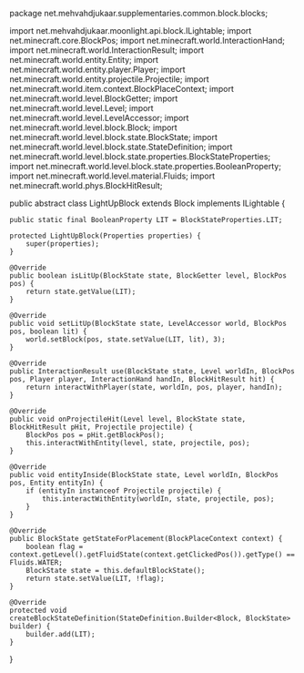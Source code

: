 package net.mehvahdjukaar.supplementaries.common.block.blocks;

import net.mehvahdjukaar.moonlight.api.block.ILightable;
import net.minecraft.core.BlockPos;
import net.minecraft.world.InteractionHand;
import net.minecraft.world.InteractionResult;
import net.minecraft.world.entity.Entity;
import net.minecraft.world.entity.player.Player;
import net.minecraft.world.entity.projectile.Projectile;
import net.minecraft.world.item.context.BlockPlaceContext;
import net.minecraft.world.level.BlockGetter;
import net.minecraft.world.level.Level;
import net.minecraft.world.level.LevelAccessor;
import net.minecraft.world.level.block.Block;
import net.minecraft.world.level.block.state.BlockState;
import net.minecraft.world.level.block.state.StateDefinition;
import net.minecraft.world.level.block.state.properties.BlockStateProperties;
import net.minecraft.world.level.block.state.properties.BooleanProperty;
import net.minecraft.world.level.material.Fluids;
import net.minecraft.world.phys.BlockHitResult;

public abstract class LightUpBlock extends Block implements ILightable {

    public static final BooleanProperty LIT = BlockStateProperties.LIT;

    protected LightUpBlock(Properties properties) {
        super(properties);
    }

    @Override
    public boolean isLitUp(BlockState state, BlockGetter level, BlockPos pos) {
        return state.getValue(LIT);
    }

    @Override
    public void setLitUp(BlockState state, LevelAccessor world, BlockPos pos, boolean lit) {
        world.setBlock(pos, state.setValue(LIT, lit), 3);
    }

    @Override
    public InteractionResult use(BlockState state, Level worldIn, BlockPos pos, Player player, InteractionHand handIn, BlockHitResult hit) {
        return interactWithPlayer(state, worldIn, pos, player, handIn);
    }

    @Override
    public void onProjectileHit(Level level, BlockState state, BlockHitResult pHit, Projectile projectile) {
        BlockPos pos = pHit.getBlockPos();
        this.interactWithEntity(level, state, projectile, pos);
    }

    @Override
    public void entityInside(BlockState state, Level worldIn, BlockPos pos, Entity entityIn) {
        if (entityIn instanceof Projectile projectile) {
            this.interactWithEntity(worldIn, state, projectile, pos);
        }
    }

    @Override
    public BlockState getStateForPlacement(BlockPlaceContext context) {
        boolean flag = context.getLevel().getFluidState(context.getClickedPos()).getType() == Fluids.WATER;
        BlockState state = this.defaultBlockState();
        return state.setValue(LIT, !flag);
    }

    @Override
    protected void createBlockStateDefinition(StateDefinition.Builder<Block, BlockState> builder) {
        builder.add(LIT);
    }

}